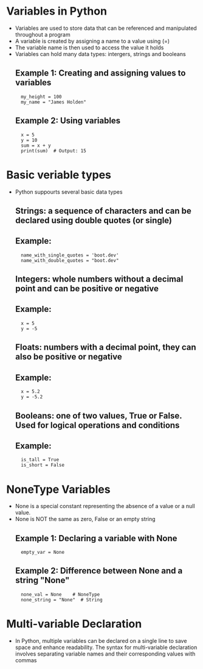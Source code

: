 # Variables in Python

- Variables are used to store data that can be referenced and manipulated throughout a program
- A variable is created by assigning a name to a value using (=)
- The variable name is then used to access the value it holds
- Variables can hold many data types: intergers, strings and booleans
    ## Example 1: Creating and assigning values to variables
        my_height = 100
        my_name = "James Holden"
    ## Example 2: Using variables
        x = 5
        y = 10
        sum = x + y
        print(sum)  # Output: 15

# Basic veriable types

- Python suppourts several basic data types
  ## Strings: a sequence of characters and can be declared using double quotes (or single)  
    ## Example:
        name_with_single_quotes = 'boot.dev'
        name_with_double_quotes = "boot.dev"
  ## Integers: whole numbers without a decimal point and can be positive or negative
    ## Example:
        x = 5
        y = -5
  ## Floats: numbers with a decimal point, they can also be positive or negative
    ## Example:
        x = 5.2
        y = -5.2
  ## Booleans: one of two values, True or False. Used for logical operations and conditions
    ## Example:
        is_tall = True
        is_short = False

# NoneType Variables

- None is a special constant representing the absence of a value or a null value.
- None is NOT the same as zero, False or an empty string
    ## Example 1: Declaring a variable with None
        empty_var = None
    ## Example 2: Difference between None and a string "None"
        none_val = None    # NoneType
        none_string = "None"  # String

# Multi-variable Declaration

  - In Python, multiple variables can be declared on a single line to save space and enhance readability. The syntax for multi-variable declaration involves            separating variable names and their corresponding values with commas
  
        
